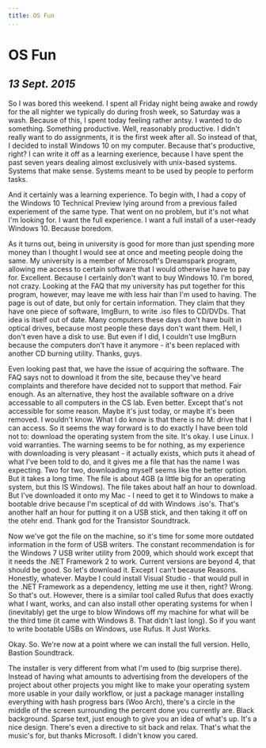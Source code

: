```yaml
---
title: OS Fun
...
```


OS Fun
======

*13 Sept. 2015*
---------------

So I was bored this weekend. I spent all Friday night being awake and rowdy for
the all nighter we typically do during frosh week, so Saturday was a wash.
Because of this, I spent today feeling rather antsy. I wanted to do something.
Something productive. Well, reasonably productive. I didn't really want to do
assignments, it is the first week after all.
So instead of that, I decided to install Windows 10 on my computer. Because
that's productive, right? I can write it off as a learning exerience, because I
have spent the past seven years dealing almost exclusively with unix-based
systems. Systems that make sense. Systems meant to be used by people to perform
tasks.

And it certainly was a learning experience. To begin with, I had a copy of the
Windows 10 Technical Preview lying around from a previous failed experiement
of the same type. That went on no problem, but it's not what I'm looking for. I
want the full experience. I want a full install of a user-ready Windows 10.
Because boredom.

As it turns out, being in university is good for more than just spending more
money than I thought I would see at once and meeting people doing the same.
My university is a member of Microsoft's Dreamspark program, allowing me access
to certain software that I would otherwise have to pay for. Excellent. Because I
certainly don't want to buy Windows 10. I'm bored, not crazy.
Looking at the FAQ that my university has put together for this program, however,
may leave me with less hair than I'm used to having. The page is out of date,
but only for certain information. They claim that they have one piece of software,
ImgBurn, to write .iso files to CD/DVDs.
That idea is itself out of date. Many computers these days don't have built in
optical drives, because most people these days don't want them. Hell, I don't
even have a disk to use.
But even if I did, I couldn't use ImgBurn because the computers don't have it
anymore - it's been replaced with another CD burning utility. Thanks, guys.

Even looking past that, we have the issue of acquiring the software. The FAQ
says not to download it from the site, because they've heard complaints and
therefore have decided not to support that method. Fair enough. As an alternative,
they host the available software on a drive accessable to all computers in the
CS lab. Even better. Except that's not accessible for some reason. Maybe it's
just today, or maybe it's been removed. I wouldn't know. What I do know is that
there is no M: drive that I can access.
So it seems the way forward is to do exactly I have been told not to: download
the operating system from the site. It's okay. I use Linux. I void warranties.
The warning seems to be for nothing, as my experience with downloading is very
pleasant - it actually exists, which puts it ahead of what I've been told to do,
and it gives me a file that has the name I was expecting. Two for two, downloading
myself seems like the better option. But it takes a long time. The file is about
4GB (a little big for an operating system, but this IS Windows). The file takes
about half an hour to download. But I've downloaded it onto my Mac - I need to
get it to Windows to make a bootable drive because I'm sceptical of dd with
Windows .iso's. That's another half an hour for putting it on a USB stick, and
then taking it off on the otehr end. Thank god for the Transistor Soundtrack.

Now we've got the file on the machine, so it's time for some more outdated
information in the form of USB writers. The constant recommendation is for the
Windows 7 USB writer utility from 2009, which should work except that it needs
the .NET Framework 2 to work. Current versions are beyond 4, that should be good.
So let's download it. Except I can't because Reasons. Honestly, whatever. Maybe
I could install Visual Studio - that would pull in the .NET Framework as a
dependency, letting me use it then, right? Wrong. So that's out.
However, there is a similar tool called Rufus that does exactly what I want,
works, and can also install other operating systems for when I (inevitably) get
the urge to blow Windows off my machine for what will be the third time (it came
with Windows 8. That didn't last long). So if you want to write bootable
USBs on Windows, use Rufus. It Just Works.

Okay. So. We're now at a point where we can install the full version. Hello,
Bastion Soundtrack.

The installer is very different from what I'm used to (big surprise there).
Instead of having what amounts to advertising from the developers of the project
about other projects you might like to make your operating system more usable in
your daily workflow, or just a package manager installing everything with hash
progress bars (Woo Arch), there's a circle in the middle of the screen surrounding
the percent done you currently are. Black background. Sparse text, just enough
to give you an idea of what's up. It's a nice design. There's even a directive
to sit back and relax. That's what the music's for, but thanks Microsoft. I
didn't know you cared.

